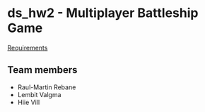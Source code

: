 # ds_hw2 - Multiplayer Battleship Game
[Requirements](https://courses.cs.ut.ee/MTAT.08.009/2016_fall/uploads/Main/Homework_002.pdf)

## Team members
* Raul-Martin Rebane
* Lembit Valgma
* Hiie Vill

